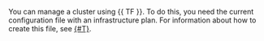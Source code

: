 You can manage a cluster using {{ TF }}. To do this, you need the current configuration file with an infrastructure plan. For information about how to create this file, see [{#T}](../../managed-clickhouse/operations/cluster-create.md).

